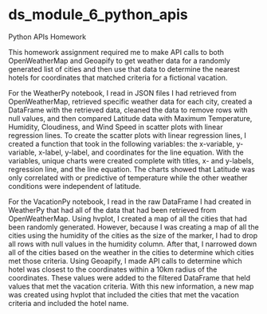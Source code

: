 # ds_module_6_python_apis
Python APIs Homework

This homework assignment required me to make API calls to both OpenWeatherMap and Geoapify to get weather data for a randomly generated list of cities and then use that data to determine the nearest hotels for coordinates that matched criteria for a fictional vacation. 

For the WeatherPy notebook, I read in JSON files I had retrieved from OpenWeatherMap, retrieved specific weather data for each city, created a DataFrame with the retrieved data, cleaned the data to remove rows with null values, and then compared Latitude data with Maximum Temperature, Humidity, Cloudiness, and Wind Speed in scatter plots with linear regression lines. To create the scatter plots with linear regression lines, I created a function that took in the following variables: the x-variable, y-variable, x-label, y-label, and coordinates for the line equation. With the variables, unique charts were created complete with titles, x- and y-labels, regression line, and the line equation. The charts showed that Latitude was only correlated with or predictive of temperature while the other weather conditions were independent of latitude.

For the VacationPy notebook, I read in the raw DataFrame I had created in WeatherPy that had all of the data that had been retrieved from OpenWeatherMap. Using hvplot, I created a map of all the cities that had been randomly generated. However, because I was creating a map of all the cities using the humidity of the cities as the size of the marker, I had to drop all rows with null values in the humidity column. After that, I narrowed down all of the cities based on the weather in the cities to determine which cities met those criteria. Using Geoapify, I made API calls to determine which hotel was closest to the coordinates within a 10km radius of the coordinates. These values were added to the filtered DataFrame that held values that met the vacation criteria. With this new information, a new map was created using hvplot that included the cities that met the vacation criteria and included the hotel name.